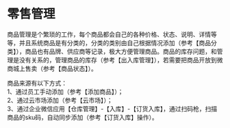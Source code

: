 # 零售管理

商品管理是个繁琐的工作，每个商品都会自己的各种价格、状态、说明、详情等等，并且系统商品是有分类的，分类的类别由自己根据情况添加（参考【商品分类】），商品也有品牌、供应商等记录，极大方便管理商品。商品的库存问题，和管理是没有关系的，管理商品的库存（参考【出入库管理】），若需要把商品开放到微商城上售卖（参考【商品状态】）。

商品来源有以下方式：  
1、通过员工手动添加（参考【添加商品】）；  
2、通过云市场添加（参考【云市场】）；  
3、通过企业微信应用【仓库管理】-【入库】-【订货入库】，通过扫码枪，扫描商品的sku码，自动同步添加（参考【订货入库】操作）。

